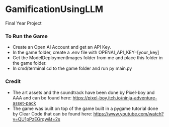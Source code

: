 # GamificationUsingLLM
Final Year Project

### To Run the Game  
- Create an Open AI Account and get an API Key.
- In the game folder, create a .env file with OPENAI_API_KEY=[your_key]
- Get the ModelDeploymentImages folder from me and place this folder in the game folder.
- In cmd/terminal cd to the game folder and run py main.py

### Credit
- The art assets and the soundtrack have been done by Pixel-boy and AAA and can be found here: https://pixel-boy.itch.io/ninja-adventure-asset-pack
- The game was built on top of the game built in a pygame tutorial done by Clear Code that can be found here: https://www.youtube.com/watch?v=QU1pPzEGrqw&t=2s


